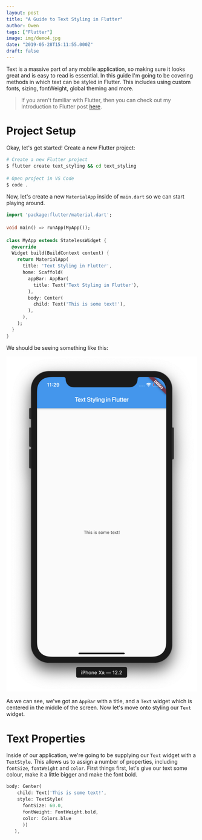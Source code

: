 ```yaml
---
layout: post
title: "A Guide to Text Styling in Flutter"
author: Owen
tags: ["Flutter"]
image: img/demo4.jpg
date: "2019-05-28T15:11:55.000Z"
draft: false
---
```


Text is a massive part of any mobile application, so making sure it looks great and is easy to read is essential. In this guide I'm going to be covering methods in which text can be styled in Flutter. This includes using custom fonts, sizing, fontWeight, global theming and more. 

>If you aren't familiar with Flutter, then you can check out my Introduction to Flutter post [here](https://owenhalliday.co.uk/introduction-to-flutter/).

# Project Setup

Okay, let's get started! Create a new Flutter project:

```bash
# Create a new Flutter project
$ flutter create text_styling && cd text_styling

# Open project in VS Code
$ code . 
```
Now, let's create a new `MaterialApp` inside of `main.dart` so we can start playing around.

```dart
import 'package:flutter/material.dart';

void main() => runApp(MyApp());

class MyApp extends StatelessWidget {
  @override
  Widget build(BuildContext context) {
    return MaterialApp(
      title: 'Text Styling in Flutter',
      home: Scaffold(
        appBar: AppBar(
          title: Text('Text Styling in Flutter'),
        ),
        body: Center(
          child: Text('This is some text!'),
        ),
      ),
    );
  }
}
```
We should be seeing something like this:

![text-styling](img/text-styling/textstyling1.png)

As we can see, we've got an `AppBar` with a title, and a `Text` widget which is centered in the middle of the screen.   Now let's move onto styling our `Text` widget.

# Text Properties
Inside of our application, we're going to be supplying our `Text` widget with a `TextStyle`. This allows us to assign a number of properties, including `fontSize`, `fontWeight` and `color`. First things first, let's give our text some colour, make it a little bigger and make the font bold.

```dart
body: Center(
    child: Text('This is some text!', 
    style: TextStyle(
      fontSize: 60.0,
      fontWeight: FontWeight.bold,
      color: Colors.blue
      ))
   ),
```



